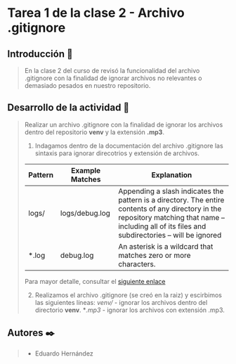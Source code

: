 # Tarea 1 de la clase 2 - Archivo .gitignore

  

## Introducción 🚀

  

> En la clase 2 del curso de revisó la funcionalidad del archivo .gitignore con la finalidad de ignorar archivos no relevantes o demasiado pesados en nuestro repositorio.

## Desarrollo de la actividad 🔧
> Realizar un archivo .gitignore con la finalidad de ignorar los archivos dentro del repositorio **venv** y la extensión **.mp3**.
> 
> 1. Indagamos dentro de la documentación del archivo .gitignore las sintaxis para ignorar direcotrios y extensión de archivos.
> 
>| Pattern |Example Matches  |Explanation|
>|--|--|--|
>|  logs/| logs/debug.log | Appending a slash indicates the pattern is a directory. The entire contents of any directory in the repository matching that name – including all of its files and subdirectories – will be ignored|
>|*.log|debug.log|An asterisk is a wildcard that matches zero or more characters.| 
 >Para mayor detalle, consultar el [siguiente enlace](https://www.atlassian.com/git/tutorials/saving-changes/gitignore)
>
>2. Realizamos el archivo .gitignore (se creó en la raiz) y escirbimos las siguientes líneas:
>*venv/* - ignorar los archivos dentro del directorio **venv**.
>**.mp3* - ignorar los archivos con extensión .mp3.
## Autores ✒️


>  - Eduardo Hernández
